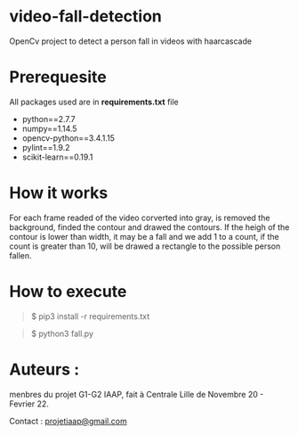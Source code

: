 # video-fall-detection
OpenCv project to detect a person fall in videos with haarcascade

# Prerequesite
All packages used are in **requirements.txt** file
- python==2.7.7
- numpy==1.14.5
- opencv-python==3.4.1.15
- pylint==1.9.2
- scikit-learn==0.19.1

# How it works
For each frame readed of the video corverted into gray, is removed the background, finded the contour and drawed the contours.
If the heigh of the contour is lower than width, it may be a fall and we add 1 to a count, if the count is greater than 10, will be drawed a rectangle to the possible person fallen.

# How to execute 
> $ pip3 install -r requirements.txt

> $ python3 fall.py


# Auteurs : 
menbres du projet G1-G2 IAAP, fait à Centrale Lille de Novembre 20 - Fevrier 22.

Contact : projetiaap@gmail.com
